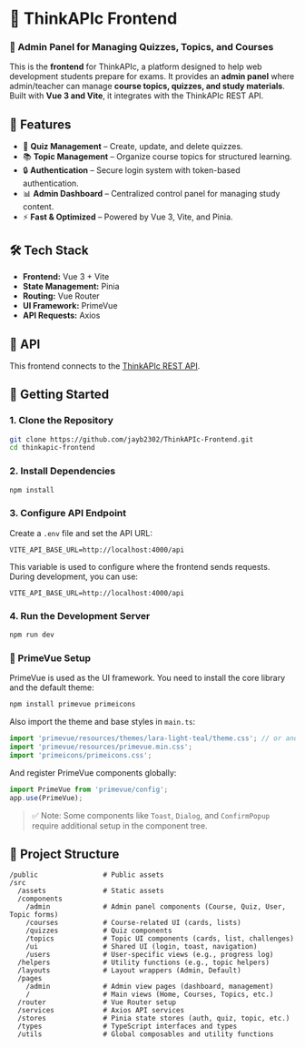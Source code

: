 # 🎨 ThinkAPIc Frontend

### 🚀 Admin Panel for Managing Quizzes, Topics, and Courses

This is the **frontend** for ThinkAPIc, a platform designed to help web development students prepare for exams. It provides an **admin panel** where admin/teacher can manage **course topics, quizzes, and study materials**. Built with **Vue 3 and Vite**, it integrates with the ThinkAPIc REST API.

## 🌟 Features
- 📌 **Quiz Management** – Create, update, and delete quizzes.
- 📚 **Topic Management** – Organize course topics for structured learning.
- 🔒 **Authentication** – Secure login system with token-based authentication.
- 📊 **Admin Dashboard** – Centralized control panel for managing study content.
- ⚡ **Fast & Optimized** – Powered by Vue 3, Vite, and Pinia.

## 🛠️ Tech Stack
- **Frontend:** Vue 3 + Vite
- **State Management:** Pinia
- **Routing:** Vue Router
- **UI Framework:** PrimeVue 
- **API Requests:** Axios

## 🔗 API

This frontend connects to the [ThinkAPIc REST API](https://github.com/jayb2302/ThinkAPIc).

## 🚀 Getting Started
### 1. Clone the Repository
```sh
git clone https://github.com/jayb2302/ThinkAPIc-Frontend.git
cd thinkapic-frontend
```

### 2. Install Dependencies
```sh
npm install
```

### 3. Configure API Endpoint
Create a `.env` file and set the API URL:
```
VITE_API_BASE_URL=http://localhost:4000/api
```

This variable is used to configure where the frontend sends requests. During development, you can use:

```
VITE_API_BASE_URL=http://localhost:4000/api
```


### 4. Run the Development Server
```sh
npm run dev
```

### 🧩 PrimeVue Setup

PrimeVue is used as the UI framework. You need to install the core library and the default theme:

```bash
npm install primevue primeicons
```

Also import the theme and base styles in `main.ts`:

```ts
import 'primevue/resources/themes/lara-light-teal/theme.css'; // or another theme
import 'primevue/resources/primevue.min.css';
import 'primeicons/primeicons.css';
```

And register PrimeVue components globally:

```ts
import PrimeVue from 'primevue/config';
app.use(PrimeVue);
```

> ✅ Note: Some components like `Toast`, `Dialog`, and `ConfirmPopup` require additional setup in the component tree.

## 📁 Project Structure
```
/public                # Public assets
/src
  /assets              # Static assets
  /components
    /admin             # Admin panel components (Course, Quiz, User, Topic forms)
    /courses           # Course-related UI (cards, lists)
    /quizzes           # Quiz components
    /topics            # Topic UI components (cards, list, challenges)
    /ui                # Shared UI (login, toast, navigation)
    /users             # User-specific views (e.g., progress log)
  /helpers             # Utility functions (e.g., topic helpers)
  /layouts             # Layout wrappers (Admin, Default)
  /pages
    /admin             # Admin view pages (dashboard, management)
    /                  # Main views (Home, Courses, Topics, etc.)
  /router              # Vue Router setup
  /services            # Axios API services
  /stores              # Pinia state stores (auth, quiz, topic, etc.)
  /types               # TypeScript interfaces and types
  /utils               # Global composables and utility functions
```


